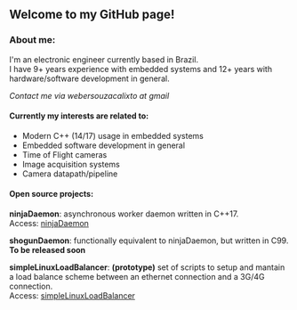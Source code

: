 ## Welcome to my GitHub page!

### About me:

I'm an electronic engineer currently based in Brazil.  
I have 9+ years experience with embedded systems and 12+ years with hardware/software development in general.  

*Contact me via webersouzacalixto at gmail*  

#### Currently my interests are related to:  
* Modern C++ (14/17) usage in embedded systems  
* Embedded software development in general  
* Time of Flight cameras  
* Image acquisition systems  
* Camera datapath/pipeline  

#### Open source projects:  

**ninjaDaemon**: asynchronous worker daemon written in C++17.  
    Access: [ninjaDaemon](https://webercalixto.github.io/ninjaDaemon/)  
      
**shogunDaemon**: functionally equivalent to ninjaDaemon, but written in C99.  
    **To be released soon**  
      
**simpleLinuxLoadBalancer**: **(prototype)** set of scripts to setup and mantain a load balance scheme between an ethernet connection and a 3G/4G connection.  
    Access: [simpleLinuxLoadBalancer](https://github.com/webercalixto/simpleLinuxLoadBalancer)  
